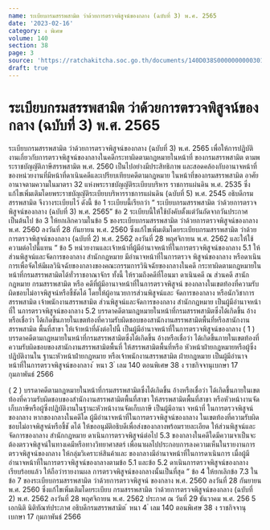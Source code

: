 ```yaml
---
name: ระเบียบกรมสรรพสามิต ว่าด้วยการตรวจพิสูจน์ของกลาง (ฉบับที่ 3) พ.ศ. 2565
date: '2023-02-16'
category: ง พิเศษ
volume: 140
section: 38
page: 3
source: 'https://ratchakitcha.soc.go.th/documents/140D038S0000000000301.pdf'
draft: true
---
```


# ระเบียบกรมสรรพสามิต ว่าด้วยการตรวจพิสูจน์ของกลาง (ฉบับที่ 3) พ.ศ. 2565

ระเบียบกรมสรรพสามิต ว่าด้วยการตรวจพิสูจน์ของกลาง (ฉบับที่ 3) พ.ศ. 2565 เพื่อให้การปฏิบัติงานเกี่ยวกับการตรวจพิสูจน์ของกลางในคดีกระทาผิดตามกฎหมายในหน้าที่ ของกรมสรรพสามิต ตามพระราชบัญญัติภาษีสรรพสามิต พ.ศ. 2560 เป็นไปอย่างมีประสิทธิภาพ และสอดคล้องกับอานาจหน้าที่ของหน่วยงานที่มีหน้าที่ดาเนินคดีและเปรียบเทียบคดีตามกฎหมาย ในหน้าที่ของกรมสรรพสามิต อาศัยอานาจตามความในมาตรา 32 แห่งพระราชบัญญัติระเบียบบริหาร ราชการแผ่นดิน พ.ศ. 2535 ซึ่งแก้ไขเพิ่มเติมโดยพระราชบัญญัติระเบียบบริหารราชการแผ่นดิน (ฉบับที่ 5) พ.ศ. 2545 อธิบดีกรมสรรพสามิต จึงวางระเบียบไว้ ดังนี้ ข้อ 1 ระเบียบนี้เรียกว่า “ ระเบียบกรมสรรพสามิต ว่าด้วยการตรวจพิสูจน์ของกลาง (ฉบับที่ 3) พ.ศ. 2565” ข้อ 2 ระเบียบนี้ให้ใช้บังคับตั้งแต่วันถัดจากวันประกาศเป็นต้นไป ข้อ 3 ให้ยกเลิกความในข้อ 5 ของระเบียบกรมสรรพสามิต ว่าด้วยการตรวจพิสูจน์ของกลาง พ.ศ. 2560 ลงวันที่ 28 กันยายน พ.ศ. 2560 ซึ่งแก้ไขเพิ่มเติมโดยระเบียบกรมสรรพสามิต ว่าด้วยการตรวจพิสูจน์ของกลาง (ฉบับที่ 2) พ.ศ. 2562 ลงวันที่ 28 พฤศจิกายน พ.ศ. 2562 และให้ใช้ความต่อไปนี้แทน “ ข้อ 5 หน่วยงานและเจ้าหน้าที่ผู้มีอำนาจหน้าที่ในการตรวจพิสูจน์ของกลาง 5.1 ให้ส่วนพิสูจน์และจัดการของกลาง สำนักกฎหมาย มีอำนาจหน้าที่ในการตรวจ พิสูจน์ของกลาง หรือดาเนินการเพื่อจัดให้มีผลวินิจฉัยของกลางของคณะกรรมการวินิจฉัยของกลางในคดี กระทาผิดตามกฎหมายในหน้าที่กรมสรรพสามิตได้ทั่วราชอาณาจักร ทั้งนี้ ให้รวมถึงคดีที่โอนมา ดาเนินคดี ณ ส่วนคดี สานักกฎหมาย กรมสรรพสามิต หรือ คดีที่ผู้มีอานาจหน้าที่ในการตรวจพิสูจน์ ของกลางในเขตท้องที่ความรับผิดชอบไม่อาจพิสูจน์หรือชี้ชัดได้ โดยให้ผู้อานวยการส่วนพิสูจน์และ จัดการของกลาง หรือนักวิชาการสรรพสามิต เจ้าพนักงานสรรพสามิต ส่วนพิสูจน์และจัดการของกลาง สำนักกฎหมาย เป็นผู้มีอำนาจหน้าที่ใ นการตรวจพิสูจน์ของกลาง 5.2 บรรดาคดีตามกฎหมายในหน้าที่กรมสรรพสามิตซึ่งได้เกิดขึ้น อ้างหรือเชื่อว่า ได้เกิดขึ้นภายในเขตท้องที่ความรับผิดชอบของสานักงานสรรพสามิตพื้นที่หรือสานักงานสรรพสามิต พื้นที่สาขา ให้เจ้าหน้าที่ดังต่อไปนี้ เป็นผู้มีอำนาจหน้าที่ในการตรวจพิสูจน์ของกลาง ( 1 ) บรรดาคดีตามกฎหมายในหน้าที่กรมสรรพสามิตซึ่งได้เกิดขึ้น อ้างหรือเชื่อว่า ได้เกิดขึ้นภายในเขตท้องที่ความรับผิดชอบของสานักงานสรรพสามิตพื้นที่ ให้สรรพสามิตพื้นที่หรือ หัวหน้าฝ่ายกฎหมายหรือผู้ซึ่งปฏิบัติงานใน ฐานะหัวหน้าฝ่ายกฎหมาย หรือเจ้าพนักงานสรรพสามิต ฝ่ายกฎหมาย เป็นผู้มีอำนาจหน้าที่ในการตรวจพิสูจน์ของกลาง ้ หนา 3 ่ เลม 140 ตอนพิเศษ 38 ง ราชกิจจานุเบกษา 17 กุมภาพันธ์ 2566

( 2 ) บรรดาคดีตามกฎหมายในหน้าที่กรมสรรพสามิตซึ่งได้เกิดขึ้น อ้างหรือเชื่อว่า ได้เกิดขึ้นภายในเขตท้องที่ความรับผิดชอบของสำนักงานสรรพสามิตพื้นที่สาขา ให้สรรพสามิตพื้นที่สาขา หรือหัวหน้างานจัดเก็บภาษีหรือผู้ซึ่งปฏิบัติงานในฐานะหัวหน้างานจัดเก็บภาษี เป็นผู้มีอานา จหน้าที่ ในการตรวจพิสูจน์ของกลาง หากของกลางในคดีใด ผู้มีอำนาจหน้าที่ในการตรวจพิสูจน์ของกลาง ในเขตท้องที่ความรับผิดชอบไม่อาจพิสูจน์หรือชี้ชั ดได้ ให้ขออนุมัติอธิบดีเพื่อส่งของกลางพร้อมรายละเอียด ให้ส่วนพิสูจน์และจัดการของกลาง สำนักกฎหมาย ดาเนินการตรวจพิสูจน์ต่อไป 5.3 ของกลางในคดีใดมีความจาเป็นจะต้องตรวจพิสูจน์ในทางเคมีหรือทางวิทยาศาสตร์ เพื่อนาผลไปประกอบการลงความเห็นในรายงานการตรวจพิสูจน์ของกลาง ให้กลุ่มวิเคราะห์สินค้าและ ของกลางมีอำนาจหน้าที่ในการดาเนินการ เมื่อผู้มีอำนาจหน้าที่ในการตรวจพิสูจน์ของกลางตามข้อ 5.1 และข้อ 5.2 ดาเนินการตรวจพิสูจน์ของกลางเรียบร้อยแล้ว ให้ถือว่ารายงานผล การตรวจพิสูจน์ของกลางนั้นเป็นที่สุด ” ข้อ 4 ให้ยกเลิกข้อ 7.3 ในข้อ 7 ของระเบียบกรมสรรพสามิต ว่าด้วยการตรวจพิสูจน์ ของกลาง พ.ศ. 2560 ลงวันที่ 28 กันยายน พ.ศ. 2560 ซึ่งแก้ไขเพิ่มเติมโดยระเบียบ กรมสรรพสามิต ว่าด้วยการตรวจพิสูจน์ของกลาง (ฉบับที่ 2) พ.ศ. 2562 ลงวันที่ 28 พฤศจิกายน พ.ศ. 2562 ประกาศ ณ วันที่ 29 ธันวาคม พ.ศ. 256 5 เอกนิติ นิติทัณฑ์ประภาศ อธิบดีกรมสรรพสามิต ้ หนา 4 ่ เลม 140 ตอนพิเศษ 38 ง ราชกิจจานุเบกษา 17 กุมภาพันธ์ 2566
